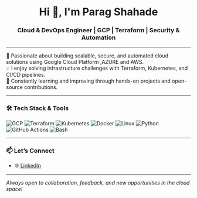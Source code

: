 <h1 align="center">Hi 👋, I'm Parag Shahade</h1>
<h3 align="center">Cloud & DevOps Engineer | GCP | Terraform | Security & Automation </h3>

---

🚀 Passionate about building scalable, secure, and automated cloud solutions using Google Cloud Platform ,AZURE and AWS.  
💡 I enjoy solving infrastructure challenges with Terraform, Kubernetes, and CI/CD pipelines.  
🎯 Constantly learning and improving through hands-on projects and open-source contributions.

---

### 🛠️ Tech Stack & Tools

![GCP](https://img.shields.io/badge/-Google%20Cloud-4285F4?logo=googlecloud&logoColor=white)
![Terraform](https://img.shields.io/badge/-Terraform-5C4EE5?logo=terraform&logoColor=white)
![Kubernetes](https://img.shields.io/badge/-Kubernetes-326CE5?logo=kubernetes&logoColor=white)
![Docker](https://img.shields.io/badge/-Docker-2496ED?logo=docker&logoColor=white)
![Linux](https://img.shields.io/badge/-Linux-FCC624?logo=linux&logoColor=black)
![Python](https://img.shields.io/badge/-Python-3776AB?logo=python&logoColor=white)
![GitHub Actions](https://img.shields.io/badge/-GitHub%20Actions-2088FF?logo=githubactions&logoColor=white)
![Bash](https://img.shields.io/badge/-Bash-4EAA25?logo=gnubash&logoColor=white)

---

### 📫 Let’s Connect

- 🌐 [LinkedIn](https://www.linkedin.com/in/paragshahade/)

---

_Always open to collaboration, feedback, and new opportunities in the cloud space!_
